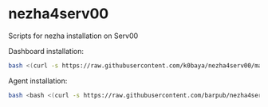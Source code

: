# nezha4serv00
 Scripts for nezha installation on Serv00

Dashboard installation:
```bash
bash <(curl -s https://raw.githubusercontent.com/k0baya/nezha4serv00/main/install-dashboard.sh)
```

Agent installation:
```bash
bash <bash <(curl -s https://raw.githubusercontent.com/barpub/nezha4serv00/main/install-dashboard.sh)
```

